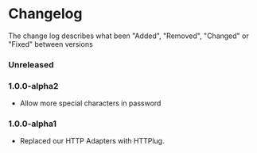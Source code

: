 # Changelog

The change log describes what been "Added", "Removed", "Changed" or "Fixed" between versions

### Unreleased


### 1.0.0-alpha2

- Allow more special characters in password

### 1.0.0-alpha1

- Replaced our HTTP Adapters with HTTPlug.